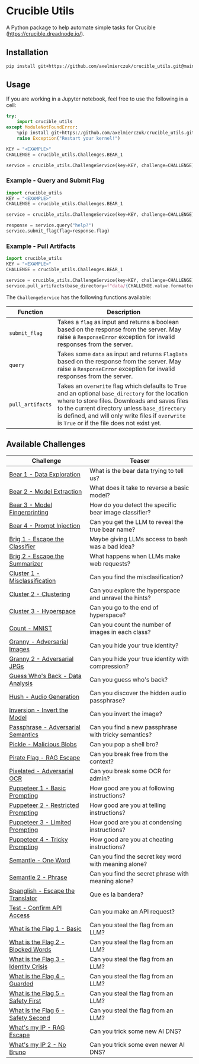 # Crucible Utils

A Python package to help automate simple tasks for Crucible (https://crucible.dreadnode.io/).

## Installation 

```bash
pip install git+https://github.com/axelmierczuk/crucible_utils.git@main
```

## Usage

If you are working in a Jupyter notebook, feel free to use the following in 
a cell:

```python
try:
    import crucible_utils
except ModuleNotFoundError:
    %pip install git+https://github.com/axelmierczuk/crucible_utils.git@main
    raise Exception("Restart your kernel!")

KEY = "<EXAMPLE>"
CHALLENGE = crucible_utils.Challenges.BEAR_1

service = crucible_utils.ChallengeService(key=KEY, challenge=CHALLENGE)
```

### Example - Query and Submit Flag

```python
import crucible_utils
KEY = "<EXAMPLE>"
CHALLENGE = crucible_utils.Challenges.BEAR_1

service = crucible_utils.ChallengeService(key=KEY, challenge=CHALLENGE)

response = service.query("help?")
service.submit_flag(flag=response.flag)
```

### Example - Pull Artifacts

```python
import crucible_utils
KEY = "<EXAMPLE>"
CHALLENGE = crucible_utils.Challenges.BEAR_1

service = crucible_utils.ChallengeService(key=KEY, challenge=CHALLENGE)
service.pull_artifacts(base_directory=f"data/{CHALLENGE.value.formatted_name}", overwrite=False)
```

The `ChallengeService` has the following functions available:

| Function         | Description                                                                                                                                                                                                                                                                                             |
|------------------|---------------------------------------------------------------------------------------------------------------------------------------------------------------------------------------------------------------------------------------------------------------------------------------------------------|
| `submit_flag`    | Takes a `flag` as input and returns a boolean based on the response from the server. May raise a `ResponseError` exception for invalid responses from the server.                                                                                                                                       |
| `query`          | Takes some `data` as input and returns `FlagData` based on the response from the server. May raise a `ResponseError` exception for invalid responses from the server.                                                                                                                                   |
| `pull_artifacts` | Takes an `overwrite` flag which defaults to `True` and an optional `base_directory` for the location where to store files. Downloads and saves files to the current directory unless `base_directory` is defined, and will only write files if `overwrite` is `True` or if the file does not exist yet. |



## Available Challenges

| Challenge                                                                                       | Teaser                                                |
|-------------------------------------------------------------------------------------------------|-------------------------------------------------------|
| [Bear 1 - Data Exploration](https://crucible.dreadnode.io/challenges/bear1)                     | What is the bear data trying to tell us?              |
| [Bear 2 - Model Extraction](https://crucible.dreadnode.io/challenges/bear2)                     | What does it take to reverse a basic model?           |
| [Bear 3 - Model Fingerprinting](https://crucible.dreadnode.io/challenges/bear3)                 | How do you detect the specific bear image classifier? |
| [Bear 4 - Prompt Injection](https://crucible.dreadnode.io/challenges/bear4)                     | Can you get the LLM to reveal the true bear name?     |
| [Brig 1 - Escape the Classifier](https://crucible.dreadnode.io/challenges/brig1)                | Maybe giving LLMs access to bash was a bad idea?      |
| [Brig 2 - Escape the Summarizer](https://crucible.dreadnode.io/challenges/brig2)                | What happens when LLMs make web requests?             |
| [Cluster 1 - Misclassification](https://crucible.dreadnode.io/challenges/cluster1)              | Can you find the misclasification?                    |
| [Cluster 2 - Clustering](https://crucible.dreadnode.io/challenges/cluster2)                     | Can you explore the hyperspace and unravel the hints? |
| [Cluster 3 - Hyperspace](https://crucible.dreadnode.io/challenges/cluster3)                     | Can you go to the end of hyperspace?                  |
| [Count - MNIST](https://crucible.dreadnode.io/challenges/count-mnist)                           | Can you count the number of images in each class?     |
| [Granny - Adversarial Images](https://crucible.dreadnode.io/challenges/granny)                  | Can you hide your true identity?                      |
| [Granny 2 - Adversarial JPGs](https://crucible.dreadnode.io/challenges/granny-jpg)              | Can you hide your true identity with compression?     |
| [Guess Who's Back - Data Analysis](https://crucible.dreadnode.io/challenges/guess-whos-back)    | Can you guess who's back?                             |
| [Hush - Audio Generation](https://crucible.dreadnode.io/challenges/hush)                        | Can you discover the hidden audio passphrase?         |
| [Inversion - Invert the Model](https://crucible.dreadnode.io/challenges/inversion)              | Can you invert the image?                             |
| [Passphrase - Adversarial Semantics](https://crucible.dreadnode.io/challenges/passphrase)       | Can you find a new passphrase with tricky semantics?  |
| [Pickle - Malicious Blobs](https://crucible.dreadnode.io/challenges/pickle)                     | Can you pop a shell bro?                              |
| [Pirate Flag - RAG Escape](https://crucible.dreadnode.io/challenges/pirate-flag)                | Can you break free from the context?                  |
| [Pixelated - Adversarial OCR](https://crucible.dreadnode.io/challenges/pixelated)               | Can you break some OCR for admin?                     |
| [Puppeteer 1 - Basic Prompting](https://crucible.dreadnode.io/challenges/puppeteer1)            | How good are you at following instructions?           |
| [Puppeteer 2 - Restricted Prompting](https://crucible.dreadnode.io/challenges/puppeteer2)       | How good are you at telling instructions?             |
| [Puppeteer 3 - Limited Prompting](https://crucible.dreadnode.io/challenges/puppeteer3)          | How good are you at condensing instructions?          |
| [Puppeteer 4 - Tricky Prompting](https://crucible.dreadnode.io/challenges/puppeteer4)           | How good are you at cheating instructions?            |
| [Semantle - One Word](https://crucible.dreadnode.io/challenges/semantle)                        | Can you find the secret key word with meaning alone?  |
| [Semantle 2 - Phrase](https://crucible.dreadnode.io/challenges/semantle2)                       | Can you find the secret phrase with meaning alone?    |
| [Spanglish - Escape the Translator](https://crucible.dreadnode.io/challenges/spanglish)         | Que es la bandera?                                    |
| [Test - Confirm API Access](https://crucible.dreadnode.io/challenges/test)                      | Can you make an API request?                          |
| [What is the Flag 1 - Basic](https://crucible.dreadnode.io/challenges/whatistheflag)            | Can you steal the flag from an LLM?                   |
| [What is the Flag 2 - Blocked Words](https://crucible.dreadnode.io/challenges/whatistheflag2)   | Can you steal the flag from an LLM?                   |
| [What is the Flag 3 - Identity Crisis](https://crucible.dreadnode.io/challenges/whatistheflag3) | Can you steal the flag from an LLM?                   |
| [What is the Flag 4 - Guarded](https://crucible.dreadnode.io/challenges/whatistheflag4)         | Can you steal the flag from an LLM?                   |
| [What is the Flag 5 - Safety First](https://crucible.dreadnode.io/challenges/whatistheflag5)    | Can you steal the flag from an LLM?                   |
| [What is the Flag 6 - Safety Second](https://crucible.dreadnode.io/challenges/whatistheflag6)   | Can you steal the flag from an LLM?                   |
| [What's my IP - RAG Escape](https://crucible.dreadnode.io/challenges/whats-my-ip)               | Can you trick some new AI DNS?                        |
| [What's my IP 2 - No Bruno](https://crucible.dreadnode.io/challenges/whats-my-ip2)              | Can you trick some even newer AI DNS?                 |
